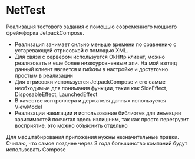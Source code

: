 # NetTest

 Реализация тестового задания с помощью современного мощного фреймфорка JetpackCompose. 
  - Реализация занимает сильно меньше времени по сравнению с устаревающей отрисовкой с помощью XML.
  - Для связи с сервером используется OkHttp клиент, можно реализовать и еще более низкоуровненвым апи. На мой взгляд данный клиент является и гибким в настройке и достаточно простым в реализации
  - Для отрисовки используется JetpackCompose и его самые необходимые для понимания функции, такие как SideEffect, DisposableEffect, LaunchedEffect
  - В качестве контроллера и держателя данных используется ViewModel
  - Реализации навигации и использование библиотек для инъекции зависимостей посчитал здесь излишним, так как просто перегрузит восприятие, это можно объяснить отдельно
  
Для масштабирования приложения нужны незначительные правки.  
Считаю, что самое позднее через 3 года большинство компаний будут использовать Compose  
